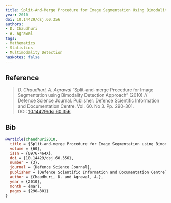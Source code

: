 ```yaml
---
title: Split-And-Merge Procedure for Image Segmentation Using Bimodality Detection Approach
year: 2010
doi: 10.14429/dsj.60.356
authors:
- D. Chaudhuri
- A. Agrawal
tags:
- Mathematics
- Statistics
- Multimodality Detection
hasNotes: false
---
```


## Reference

> <i>D. Chaudhuri, A. Agrawal</i> “Split-and-merge Procedure for Image Segmentation using Bimodality Detection Approach” (2010) // Defence Science Journal. Publisher: Defence Scientific Information and Documentation Centre. Vol.&nbsp;60. No&nbsp;3. Pp.&nbsp;290–301. DOI:&nbsp;<a href='https://doi.org/10.14429/dsj.60.356'>10.14429/dsj.60.356</a>

## Bib

```bib
@Article{chaudhuri2010,
  title = {Split-and-merge Procedure for Image Segmentation using Bimodality Detection Approach},
  volume = {60},
  issn = {0976-464X},
  doi = {10.14429/dsj.60.356},
  number = {3},
  journal = {Defence Science Journal},
  publisher = {Defence Scientific Information and Documentation Centre},
  author = {Chaudhuri, D. and Agrawal, A.},
  year = {2010},
  month = {mar},
  pages = {290–301}
}
```
